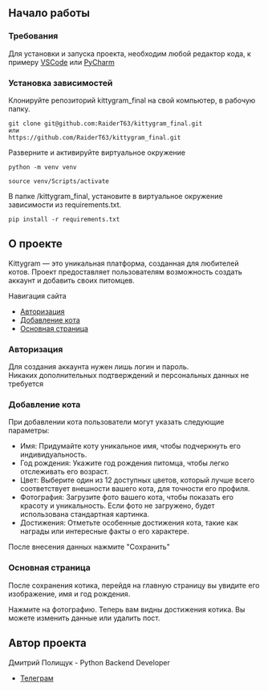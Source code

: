 ## Начало работы

### Требования

Для установки и запуска проекта, необходим любой редактор кода, к примеру [VSCode](https://code.visualstudio.com/) или [PyCharm](https://www.jetbrains.com/pycharm/)

### Установка зависимостей

Клонируйте репозиторий kittygram_final на свой компьютер, в рабочую папку.

```
git clone git@github.com:RaiderT63/kittygram_final.git
или
https://github.com/RaiderT63/kittygram_final.git
```

Разверните и активируйте виртуальное окружение

```
python -m venv venv
```

```
source venv/Scripts/activate
```

В папке /kittygram_final, установите в виртуальное окружение зависимости из requirements.txt.

```
pip install -r requirements.txt
```

## О проекте

Kittygram — это уникальная платформа, созданная для любителей котов. Проект предоставляет пользователям возможность создать аккаунт и добавить своих питомцев.

Навигация сайта

- [Авторизация](#авторизация)
- [Добавление кота](#добавление-кота)
- [Основная страница](#основная-страница)

### Авторизация

Для создания аккаунта нужен лишь логин и пароль. <br/> Никаких дополнительных подтверждений и персональных данных не требуется

### Добавление кота

При добавлении кота пользователи могут указать следующие параметры:

- Имя: Придумайте коту уникальное имя, чтобы подчеркнуть его индивидуальность.
- Год рождения: Укажите год рождения питомца, чтобы легко отслеживать его возраст.
- Цвет: Выберите один из 12 доступных цветов, который лучше всего соответствует внешности вашего кота, для точности его профиля.
- Фотография: Загрузите фото вашего кота, чтобы показать его красоту и уникальность. Если фото не загружено, будет использована стандартная картинка.
- Достижения: Отметьте особенные достижения кота, такие как награды или интересные факты о его характере.

После внесения данных нажмите "Сохранить"

### Основная страница

После сохранения котика, перейдя на главную страницу вы увидите его изображение, имя и год рождения.

Нажмите на фотографию. Теперь вам видны достижения котика. Вы можете изменить данные или удалить пост.

## Автор проекта

Дмитрий Полищук - Python Backend Developer

- [Телеграм](https://t.me/Raider_T)
